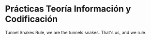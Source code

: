 # Prácticas Teoría Información y Codificación
Tunnel Snakes Rule, we are the tunnels snakes.
That's us, and we rule.
